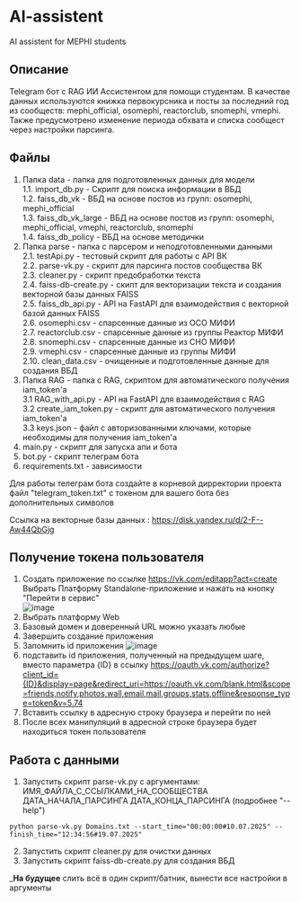 # AI-assistent
AI assistent for MEPHI students

## Описание  
Telegram бот с RAG ИИ Ассистентом для помощи студентам.
В качестве данных используются книжка первокурсника и посты за последний год из сообществ: mephi_official, osomephi, reactorclub, snomephi, vmephi.
Также предусмотрено изменение периода обхвата и списка сообщест через настройки парсинга.

## Файлы
1. Папка data - папка для подготовленных данных для модели  
1.1. import_db.py - Скрипт для поиска информации в ВБД  
1.2. faiss_db_vk - ВБД на основе постов из групп: osomephi, mephi_official  
1.3. faiss_db_vk_large - ВБД на основе постов из групп: osomephi, mephi_official, vmephi, reactorclub, snomephi  
1.4. faiss_db_policy - ВБД на основе методички
2. Папка parse - папка с парсером и неподготовленными данными  
2.1. testApi.py - тестовый скрипт для работы с API ВК  
2.2. parse-vk.py - скрипт для парсинга постов сообщества ВК  
2.3. cleaner.py - скрипт предобработки текста  
2.4. faiss-db-create.py - скипт для векторизации текста и создания векторной базы данных FAISS  
2.5. faiss_db_api.py - API на FastAPI для взаимодействия с векторной базой данных FAISS  
2.6. osomephi.csv - спарсенные данные из ОСО МИФИ  
2.7. reactorclub.csv - спарсенные данные из группы Реактор МИФИ  
2.8. snomephi.csv - спарсенные данные из СНО МИФИ  
2.9. vmephi.csv - спарсенные данные из группы МИФИ  
2.10. clean_data.csv - очищенные и подготовленные данные для создания ВБД  
3. Папка RAG - папка с RAG, скриптом для автоматического получения iam_token'a  
3.1  RAG_with_api.py - API на FastAPI для взаимодействия с RAG  
3.2  create_iam_token.py - скрипт для автоматического получения iam_token'a  
3.3  keys.json - файл с авторизованными ключами, которые необходимы для получения iam_token'a  
4. main.py - скрипт для запуска апи и бота
5. bot.py - скрипт телеграм бота
6. requirements.txt - зависимости


Для работы телеграм бота создайте в корневой дирректории проекта файл "telegram_token.txt" с токеном для вашего бота без дополнительных символов

Ссылка на векторные базы данных : https://disk.yandex.ru/d/2-F--Aw44QbGjg

## Получение токена пользователя
1. Создать приложение по ссылке https://vk.com/editapp?act=create
   Выбрать Платформу Standalone-приложение и нажать на кнопку "Перейти в сервис"  
   ![image](https://github.com/user-attachments/assets/eca8855b-4897-40fd-a7dc-6ac772c4967c)
2. Выбрать платформу Web
3. Базовый домен и доверенный URL можно указать любые
4. Завершить создание приложения
5. Запомнить id приложения
   ![image](https://github.com/user-attachments/assets/7fd0c800-bc82-40e5-86c2-455a1d3528c8)
6. подставить id приложения, полученный на предыдущем шаге, вместо параметра {ID} в ссылку
   https://oauth.vk.com/authorize?client_id={ID}&display=page&redirect_uri=https://oauth.vk.com/blank.html&scope=friends,notify,photos,wall,email,mail,groups,stats,offline&response_type=token&v=5.74
7. Вставить ссылку в адресную строку браузера и перейти по ней
8. После всех манипуляций в адресной строке браузера будет находиться токен пользователя
   
## Работа с данными  
1. Запустить скрипт parse-vk.py с аргументами: ИМЯ_ФАЙЛА_С_ССЫЛКАМИ_НА_СООБЩЕСТВА ДАТА_НАЧАЛА_ПАРСИНГА ДАТА_КОНЦА_ПАРСИНГА (подробнее "--help")  
```
python parse-vk.py Domains.txt --start_time="00:00:00#10.07.2025" --finish_time="12:34:56#19.07.2025"
```
2. Запустить скрипт cleaner.py для очистки данных  
3. Запустить скрипт faiss-db-create.py для создания ВБД  

___На будущее__ слить всё в один скрипт/батник, вынести все настройки в аргументы   
